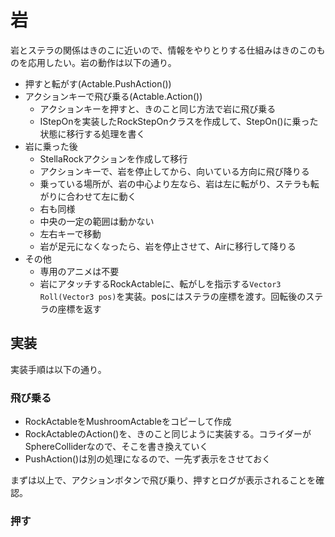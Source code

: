# 岩
岩とステラの関係はきのこに近いので、情報をやりとりする仕組みはきのこのものを応用したい。岩の動作は以下の通り。

- 押すと転がす(Actable.PushAction())
- アクションキーで飛び乗る(Actable.Action())
  - アクションキーを押すと、きのこと同じ方法で岩に飛び乗る
  - IStepOnを実装したRockStepOnクラスを作成して、StepOn()に乗った状態に移行する処理を書く
- 岩に乗った後
  - StellaRockアクションを作成して移行
  - アクションキーで、岩を停止してから、向いている方向に飛び降りる
  - 乗っている場所が、岩の中心より左なら、岩は左に転がり、ステラも転がりに合わせて左に動く
  - 右も同様
  - 中央の一定の範囲は動かない
  - 左右キーで移動
  - 岩が足元になくなったら、岩を停止させて、Airに移行して降りる
- その他
  - 専用のアニメは不要
  - 岩にアタッチするRockActableに、転がしを指示する`Vector3 Roll(Vector3 pos)`を実装。posにはステラの座標を渡す。回転後のステラの座標を返す

## 実装
実装手順は以下の通り。

### 飛び乗る
- RockActableをMushroomActableをコピーして作成
- RockActableのAction()を、きのこと同じように実装する。コライダーがSphereColliderなので、そこを書き換えていく
- PushAction()は別の処理になるので、一先ず表示をさせておく

まずは以上で、アクションボタンで飛び乗り、押すとログが表示されることを確認。

### 押す

